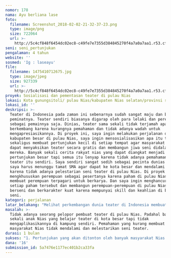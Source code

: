 ```yaml
---
nomor: 178
nama: Ayu berliana lase
foto:
  filename: Screenshot_2018-02-02-21-32-37-23.png
  type: image/png
  size: 722064
  url: >-
    http://5c4cf848f6454dc02ec8-c49fe7e7355d384845270f4a7a0a7aa1.r53.cf2.rackcdn.com/41ccea35-148c-4691-8e18-9b12830e5f11/Screenshot_2018-02-02-21-32-37-23.png
seni: seni_pertunjukan
pengalaman: 4 tahun
website: ''
sosmed: 'Ig : laseayu'
file:
  filename: 1475410712675.jpg
  type: image/jpeg
  size: 927339
  url: >-
    http://5c4cf848f6454dc02ec8-c49fe7e7355d384845270f4a7a0a7aa1.r53.cf2.rackcdn.com/10f9b30f-b206-4b17-a40b-4665fd74ebf6/1475410712675.jpg
proyek: Sosialisasi dan pementasan teater di pulau Nias
lokasi: Kota gunungsitoli/ pulau Nias/kabupaten Nias selatan/provinsi sumatera utara
lokasi_id: ''
deskripsi: >-
  Teater di Indonesia pada zaman ini sebenarnya sudah sangat maju dan banyak
  peminatnya. Teater sendiri biasanya digarap oleh para lelaki dan perempuan
  sebagai pemainnya saja. Dinias, teater sama sekali tidak terjamah apalagi
  berkembang karena kurangnya pemahaman dan tidak adanya wadah untuk
  mengapresiasikannya. Di proyek ini, saya ingin melakukan perjalanan di tiga
  kabupaten besar di pulau Nias, saya ingin mensosialisasikan apa itu teater dan
  sekaligus membuat pertunjukan kecil di setiap tempat agar masyarakat banyak
  dapat menyaksikan teater secara gratis dan membangun jiwa seni didalam diri
  mereka. Banyak sekali cerita rakyat nias yang dapat diangkat menjadi sebuah
  pertunjukan besar tapi semua itu lenyap karena tidak adanya pemahaman akan
  teater itu sendiri. Saya sendiri sangat sedih sebagai pecinta dunias teater
  saya harus menunggu tamat SMA agar dapat ke kota besar dan mendalami teater
  karena tidak adanya pelestarian seni teater di pulau Nias. Di proyek ini saya
  mengkhususkan perempuan sebagai pesertanya karena paham di pulau Nias sendiri
  membuat perempuan terpagari untuk berkarya. Dan saya ingin menghancurkan
  setiap paham tersebut dan membangun perempuan-perempuan di pulau Nias yang
  berseni dan berkarakter kuat karena mempunyai skill dan keahlian di bidang
  seni.
kategori: perjalanan
latar_belakang: "Melihat perkembangan dunia teater di Indonesia membuat saya ingin mengikutsertakan kampung halaman saya sendiri sebagai salah satu daerah yang memajukan teater di Indonesia. Sebenarnya saya sudah ingin mengerjakan proyek ini sejak lama tapi karena keterbatasan dana dan tenaga saya harus bersabar menunggu namun karena ada hibah dana ini saya sangat bersemangat dan mulai merancang kembali proyek ini.  Selama ini Nias sama sekali tidak punya pemahaman apalagi wadah untuk berkarya di bidang ini. Jadi saya akan membentuk sebuah tim yang terdiri atas 10 orang yaitu 6 perempuan dan 4 laki laki. Kami akan mensosialisasikan dan menampilakan suatu pementasan di 3 lokasi yang akan jadi tujuan proyek ini. Banyak sekali wanita wanita yang hanya tau tugas rumah tangga saja tanpa membangun jiwa seni yang ada didirinya. Masyarakat Nias sendiri sangat kudep akan dunia seni apalagi bagian pelosok yang tidak terjangkau jaringan. Saya memang tidak bisa mengatasi masalah itu tapi saya ingin terjun langsung dan berinteraksi langsung terhadap masyarakat. walaupun saya masih muda, tapi saya yakin dapat menjangkau dan membangun perempuan-perempuan Nias menjadi pribadi yang berjiwa seni khususnya di bidang seni teater.\r\n"
masalah: >-
  Tidak adanya seorang pelopor pembuat teater di pulau Nias. Padahal banyak
  sekali anak Nias yang belajar teater di kota besar tapi tidak
  mengaplikasikannya di kampung sendiri. Pemahaman yang kurang membuat
  masyarakat Nias tidak mendalami dan melestarikan seni teater.
durasi: 1 bulan
sukses: "1. Pertunjukan yang akan ditonton oleh banyak masyarakat Nias secara gratis.\r\n2. Membangun pemahan akan teater sehingga ada niat membuat pementasan teater mengenai pulau nias."
dana: '16'
submission_id: 5a7476e1177ec401b2ca33fa
---
```

